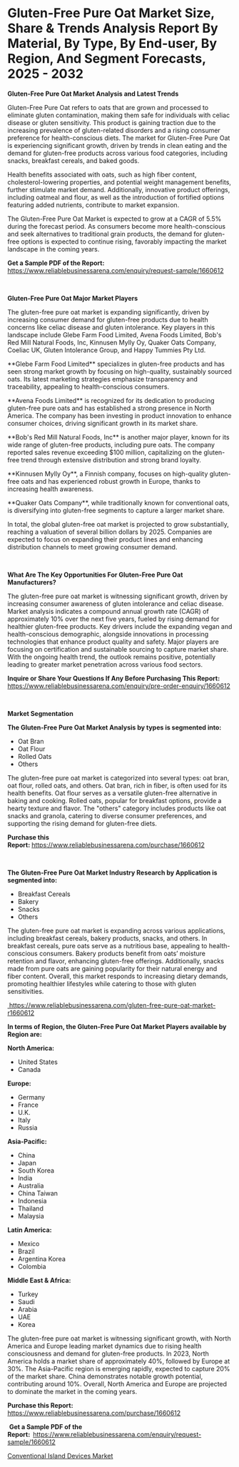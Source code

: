 <p><h1>Gluten-Free Pure Oat Market Size, Share & Trends Analysis Report By Material, By Type, By End-user, By Region, And Segment Forecasts, 2025 - 2032</h1></p><p><strong>Gluten-Free Pure Oat Market Analysis and Latest Trends</strong></p>
<p><p>Gluten-Free Pure Oat refers to oats that are grown and processed to eliminate gluten contamination, making them safe for individuals with celiac disease or gluten sensitivity. This product is gaining traction due to the increasing prevalence of gluten-related disorders and a rising consumer preference for health-conscious diets. The market for Gluten-Free Pure Oat is experiencing significant growth, driven by trends in clean eating and the demand for gluten-free products across various food categories, including snacks, breakfast cereals, and baked goods.</p><p>Health benefits associated with oats, such as high fiber content, cholesterol-lowering properties, and potential weight management benefits, further stimulate market demand. Additionally, innovative product offerings, including oatmeal and flour, as well as the introduction of fortified options featuring added nutrients, contribute to market expansion.</p><p>The Gluten-Free Pure Oat Market is expected to grow at a CAGR of 5.5% during the forecast period. As consumers become more health-conscious and seek alternatives to traditional grain products, the demand for gluten-free options is expected to continue rising, favorably impacting the market landscape in the coming years.</p></p>
<p><strong>Get a Sample PDF of the Report:&nbsp;</strong> <a href="https://www.reliablebusinessarena.com/enquiry/request-sample/1660612?utm_campaign=3021&utm_medium=2&utm_source=Github&utm_content=ia&utm_term=29032025&utm_id=gluten-free-pure-oat">https://www.reliablebusinessarena.com/enquiry/request-sample/1660612</a></p>
<p>&nbsp;</p>
<p><strong>Gluten-Free Pure Oat Major Market Players</strong></p>
<p><p>The gluten-free pure oat market is expanding significantly, driven by increasing consumer demand for gluten-free products due to health concerns like celiac disease and gluten intolerance. Key players in this landscape include Glebe Farm Food Limited, Avena Foods Limited, Bob's Red Mill Natural Foods, Inc, Kinnusen Mylly Oy, Quaker Oats Company, Coeliac UK, Gluten Intolerance Group, and Happy Tummies Pty Ltd.</p><p>**Glebe Farm Food Limited** specializes in gluten-free products and has seen strong market growth by focusing on high-quality, sustainably sourced oats. Its latest marketing strategies emphasize transparency and traceability, appealing to health-conscious consumers.</p><p>**Avena Foods Limited** is recognized for its dedication to producing gluten-free pure oats and has established a strong presence in North America. The company has been investing in product innovation to enhance consumer choices, driving significant growth in its market share.</p><p>**Bob's Red Mill Natural Foods, Inc** is another major player, known for its wide range of gluten-free products, including pure oats. The company reported sales revenue exceeding $100 million, capitalizing on the gluten-free trend through extensive distribution and strong brand loyalty.</p><p>**Kinnusen Mylly Oy**, a Finnish company, focuses on high-quality gluten-free oats and has experienced robust growth in Europe, thanks to increasing health awareness.</p><p>**Quaker Oats Company**, while traditionally known for conventional oats, is diversifying into gluten-free segments to capture a larger market share. </p><p>In total, the global gluten-free oat market is projected to grow substantially, reaching a valuation of several billion dollars by 2025. Companies are expected to focus on expanding their product lines and enhancing distribution channels to meet growing consumer demand.</p></p>
<p>&nbsp;</p>
<p><strong>What Are The Key Opportunities For Gluten-Free Pure Oat Manufacturers?</strong></p>
<p><p>The gluten-free pure oat market is witnessing significant growth, driven by increasing consumer awareness of gluten intolerance and celiac disease. Market analysis indicates a compound annual growth rate (CAGR) of approximately 10% over the next five years, fueled by rising demand for healthier gluten-free products. Key drivers include the expanding vegan and health-conscious demographic, alongside innovations in processing technologies that enhance product quality and safety. Major players are focusing on certification and sustainable sourcing to capture market share. With the ongoing health trend, the outlook remains positive, potentially leading to greater market penetration across various food sectors.</p></p>
<p><strong>Inquire or Share Your Questions If Any Before Purchasing This Report:</strong> <a href="https://www.reliablebusinessarena.com/enquiry/pre-order-enquiry/1660612?utm_campaign=3021&utm_medium=2&utm_source=Github&utm_content=ia&utm_term=29032025&utm_id=gluten-free-pure-oat">https://www.reliablebusinessarena.com/enquiry/pre-order-enquiry/1660612</a></p>
<p>&nbsp;</p>
<p><strong>Market Segmentation</strong></p>
<p><strong>The Gluten-Free Pure Oat Market Analysis by types is segmented into:</strong></p>
<p><ul><li>Oat Bran</li><li>Oat Flour</li><li>Rolled Oats</li><li>Others</li></ul></p>
<p><p>The gluten-free pure oat market is categorized into several types: oat bran, oat flour, rolled oats, and others. Oat bran, rich in fiber, is often used for its health benefits. Oat flour serves as a versatile gluten-free alternative in baking and cooking. Rolled oats, popular for breakfast options, provide a hearty texture and flavor. The "others" category includes products like oat snacks and granola, catering to diverse consumer preferences, and supporting the rising demand for gluten-free diets.</p></p>
<p><strong>Purchase this Report:&nbsp;</strong><a href="https://www.reliablebusinessarena.com/purchase/1660612?utm_campaign=3021&utm_medium=2&utm_source=Github&utm_content=ia&utm_term=29032025&utm_id=gluten-free-pure-oat">https://www.reliablebusinessarena.com/purchase/1660612</a></p>
<p>&nbsp;</p>
<p><strong>The Gluten-Free Pure Oat Market Industry Research by Application is segmented into:</strong></p>
<p><ul><li>Breakfast Cereals</li><li>Bakery</li><li>Snacks</li><li>Others</li></ul></p>
<p><p>The gluten-free pure oat market is expanding across various applications, including breakfast cereals, bakery products, snacks, and others. In breakfast cereals, pure oats serve as a nutritious base, appealing to health-conscious consumers. Bakery products benefit from oats’ moisture retention and flavor, enhancing gluten-free offerings. Additionally, snacks made from pure oats are gaining popularity for their natural energy and fiber content. Overall, this market responds to increasing dietary demands, promoting healthier lifestyles while catering to those with gluten sensitivities.</p></p>
<p><a href="https://www.reliablebusinessarena.com/gluten-free-pure-oat-market-r1660612?utm_campaign=3021&utm_medium=2&utm_source=Github&utm_content=ia&utm_term=29032025&utm_id=gluten-free-pure-oat">&nbsp;https://www.reliablebusinessarena.com/gluten-free-pure-oat-market-r1660612</a></p>
<p><strong>In terms of Region, the Gluten-Free Pure Oat Market Players available by Region are:</strong></p>
<p>
    <p> <strong> North America: </strong>
        <ul>
            <li>United States</li>
            <li>Canada</li>
        </ul>
        </p> 
    <p> <strong> Europe: </strong>
        <ul>
            <li>Germany</li>
            <li>France</li>
            <li>U.K.</li>
            <li>Italy</li>
            <li>Russia</li>
        </ul>
        </p> 
    <p> <strong> Asia-Pacific: </strong>
        <ul>
            <li>China</li>
            <li>Japan</li>
            <li>South Korea</li>
            <li>India</li>
            <li>Australia</li>
            <li>China Taiwan</li>
            <li>Indonesia</li>
            <li>Thailand</li>
            <li>Malaysia</li>
        </ul>
        </p> 
    <p> <strong> Latin America: </strong>
        <ul>
            <li>Mexico</li>
            <li>Brazil</li>
            <li>Argentina Korea</li>
            <li>Colombia</li>
        </ul>
        </p> 
    <p> <strong> Middle East & Africa: </strong>
        <ul>
            <li>Turkey</li>
            <li>Saudi</li>
            <li>Arabia</li>
            <li>UAE</li>
            <li>Korea</li>
        </ul>
    </p>
    </p>
<p><p>The gluten-free pure oat market is witnessing significant growth, with North America and Europe leading market dynamics due to rising health consciousness and demand for gluten-free products. In 2023, North America holds a market share of approximately 40%, followed by Europe at 30%. The Asia-Pacific region is emerging rapidly, expected to capture 20% of the market share. China demonstrates notable growth potential, contributing around 10%. Overall, North America and Europe are projected to dominate the market in the coming years.</p></p>
<p><strong>Purchase this Report: </strong><a href="https://www.reliablebusinessarena.com/purchase/1660612?utm_campaign=3021&utm_medium=2&utm_source=Github&utm_content=ia&utm_term=29032025&utm_id=gluten-free-pure-oat">https://www.reliablebusinessarena.com/purchase/1660612</a></p>
<p>&nbsp;<strong>Get a Sample PDF of the Report:&nbsp;&nbsp;</strong><a href="https://www.reliablebusinessarena.com/enquiry/request-sample/1660612?utm_campaign=3021&utm_medium=2&utm_source=Github&utm_content=ia&utm_term=29032025&utm_id=gluten-free-pure-oat">https://www.reliablebusinessarena.com/enquiry/request-sample/1660612</a></p>
<p><strong></strong></p>
<p><p><a href="https://github.com/kaqiewan/Market-Research-Report-List-1/blob/main/conventional-island-devices-market.md?utm_campaign=3021&utm_medium=2&utm_source=Github&utm_content=ia&utm_term=29032025&utm_id=gluten-free-pure-oat">Conventional Island Devices Market</a></p></p>
